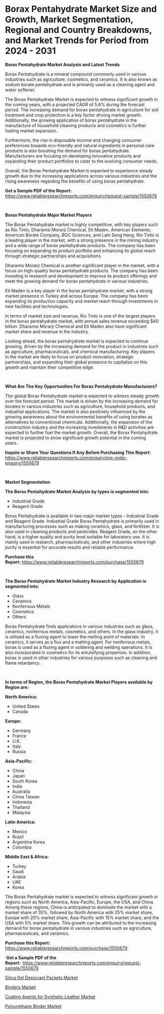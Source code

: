 <p><h1>Borax Pentahydrate Market Size and Growth, Market Segmentation, Regional and Country Breakdowns, and Market Trends for Period from 2024 -  2031</h1></p><p><strong>Borax Pentahydrate Market Analysis and Latest Trends</strong></p>
<p><p>Borax Pentahydrate is a mineral compound commonly used in various industries such as agriculture, cosmetics, and ceramics. It is also known as sodium borate pentahydrate and is primarily used as a cleaning agent and water softener.</p><p>The Borax Pentahydrate Market is expected to witness significant growth in the coming years, with a projected CAGR of 5.6% during the forecast period. The increasing demand for borax pentahydrate in agriculture for soil treatment and crop protection is a key factor driving market growth. Additionally, the growing application of borax pentahydrate in the manufacture of household cleaning products and cosmetics is further fueling market expansion.</p><p>Furthermore, the rise in disposable income and changing consumer preferences towards eco-friendly and natural ingredients in personal care products is also boosting the demand for borax pentahydrate. Manufacturers are focusing on developing innovative products and expanding their product portfolios to cater to the evolving consumer needs.</p><p>Overall, the Borax Pentahydrate Market is expected to experience steady growth due to the increasing applications across various industries and the rising awareness regarding the benefits of using borax pentahydrate.</p></p>
<p><strong>Get a Sample PDF of the Report:&nbsp;</strong> <a href="https://www.reliableresearchreports.com/enquiry/request-sample/1550679">https://www.reliableresearchreports.com/enquiry/request-sample/1550679</a></p>
<p>&nbsp;</p>
<p><strong>Borax Pentahydrate Major Market Players</strong></p>
<p><p>The Borax Pentahydrate market is highly competitive, with key players such as Rio Tinto, Dharamsi Morarji Chemical, Eti Maden, American Elements, American Borate Company, BOC Sciences, and Lam Seng Hang. Rio Tinto is a leading player in the market, with a strong presence in the mining industry and a wide range of borax pentahydrate products. The company has been focusing on expanding its product portfolio and enhancing its global reach through strategic partnerships and acquisitions.</p><p>Dharamsi Morarji Chemical is another significant player in the market, with a focus on high-quality borax pentahydrate products. The company has been investing in research and development to improve its product offerings and meet the growing demand for borax pentahydrate in various industries.</p><p>Eti Maden is a key player in the borax pentahydrate market, with a strong market presence in Turkey and across Europe. The company has been expanding its production capacity and market reach through investments in new facilities and technologies.</p><p>In terms of market size and revenue, Rio Tinto is one of the largest players in the borax pentahydrate market, with annual sales revenue exceeding $40 billion. Dharamsi Morarji Chemical and Eti Maden also have significant market share and revenue in the industry.</p><p>Looking ahead, the borax pentahydrate market is expected to continue growing, driven by the increasing demand for the product in industries such as agriculture, pharmaceuticals, and chemical manufacturing. Key players in the market are likely to focus on product innovation, strategic partnerships, and expanding their global presence to capitalize on this growth and maintain their competitive edge.</p></p>
<p>&nbsp;</p>
<p><strong>What Are The Key Opportunities For Borax Pentahydrate Manufacturers?</strong></p>
<p><p>The global Borax Pentahydrate market is expected to witness steady growth over the forecast period. The market is driven by the increasing demand for borates in various industries such as agriculture, household products, and industrial applications. The market is also positively influenced by the growing awareness about the environmental benefits of using borates as alternatives to conventional chemicals. Additionally, the expansion of the construction industry and the increasing investments in R&D activities are expected to further fuel the market growth. Overall, the Borax Pentahydrate market is projected to show significant growth potential in the coming years.</p></p>
<p><strong>Inquire or Share Your Questions If Any Before Purchasing This Report:</strong> <a href="https://www.reliableresearchreports.com/enquiry/pre-order-enquiry/1550679">https://www.reliableresearchreports.com/enquiry/pre-order-enquiry/1550679</a></p>
<p>&nbsp;</p>
<p><strong>Market Segmentation</strong></p>
<p><strong>The Borax Pentahydrate Market Analysis by types is segmented into:</strong></p>
<p><ul><li>Industrial Grade</li><li>Reagent Grade</li></ul></p>
<p><p>Borax Pentahydrate is available in two major market types - Industrial Grade and Reagent Grade. Industrial Grade Borax Pentahydrate is primarily used in manufacturing processes such as making ceramics, glass, and fertilizer. It is also used in cleaning products and pesticides. Reagent Grade, on the other hand, is a higher quality and purity level suitable for laboratory use. It is mainly used in research, pharmaceuticals, and other industries where high purity is essential for accurate results and reliable performance.</p></p>
<p><strong>Purchase this Report:&nbsp;</strong><a href="https://www.reliableresearchreports.com/purchase/1550679">https://www.reliableresearchreports.com/purchase/1550679</a></p>
<p>&nbsp;</p>
<p><strong>The Borax Pentahydrate Market Industry Research by Application is segmented into:</strong></p>
<p><ul><li>Glass</li><li>Ceramics</li><li>Nonferrous Metals</li><li>Cosmetics</li><li>Others</li></ul></p>
<p><p>Borax Pentahydrate finds applications in various industries such as glass, ceramics, nonferrous metals, cosmetics, and others. In the glass industry, it is utilized as a fluxing agent to lower the melting point of materials. In ceramics, it serves as a flux and a matting agent. For nonferrous metals, borax is used as a fluxing agent in soldering and welding operations. It is also incorporated in cosmetics for its emulsifying properties. In addition, borax is used in other industries for various purposes such as cleaning and flame retardancy.</p></p>
<p>&nbsp;</p>
<p><strong>In terms of Region, the Borax Pentahydrate Market Players available by Region are:</strong></p>
<p>
    <p> <strong> North America: </strong>
        <ul>
            <li>United States</li>
            <li>Canada</li>
        </ul>
        </p> 
    <p> <strong> Europe: </strong>
        <ul>
            <li>Germany</li>
            <li>France</li>
            <li>U.K.</li>
            <li>Italy</li>
            <li>Russia</li>
        </ul>
        </p> 
    <p> <strong> Asia-Pacific: </strong>
        <ul>
            <li>China</li>
            <li>Japan</li>
            <li>South Korea</li>
            <li>India</li>
            <li>Australia</li>
            <li>China Taiwan</li>
            <li>Indonesia</li>
            <li>Thailand</li>
            <li>Malaysia</li>
        </ul>
        </p> 
    <p> <strong> Latin America: </strong>
        <ul>
            <li>Mexico</li>
            <li>Brazil</li>
            <li>Argentina Korea</li>
            <li>Colombia</li>
        </ul>
        </p> 
    <p> <strong> Middle East & Africa: </strong>
        <ul>
            <li>Turkey</li>
            <li>Saudi</li>
            <li>Arabia</li>
            <li>UAE</li>
            <li>Korea</li>
        </ul>
    </p>
    </p>
<p><p>The Borax Pentahydrate market is expected to witness significant growth in regions such as North America, Asia-Pacific, Europe, the USA, and China. Among these regions, China is anticipated to dominate the market with a market share of 35%, followed by North America with 25% market share, Europe with 20% market share, Asia-Pacific with 15% market share, and the USA with 5% market share. This growth can be attributed to the increasing demand for borax pentahydrate in various industries such as agriculture, pharmaceuticals, and ceramics.</p></p>
<p><strong>Purchase this Report: </strong><a href="https://www.reliableresearchreports.com/purchase/1550679">https://www.reliableresearchreports.com/purchase/1550679</a></p>
<p>&nbsp;<strong>Get a Sample PDF of the Report:&nbsp;&nbsp;</strong><a href="https://www.reliableresearchreports.com/enquiry/request-sample/1550679">https://www.reliableresearchreports.com/enquiry/request-sample/1550679</a></p>
<p><strong></strong></p>
<p><p><a href="https://extreme-scabiosa-c81.notion.site/Silica-Gel-Desiccant-Packets-Market-Research-Report-Provides-thorough-Industry-Overview-which-offer-b14573542f014e448eb012687787f47f">Silica Gel Desiccant Packets Market</a></p><p><a href="https://view.publitas.com/reportprime-1/binders-market-dynamics-2023-2030-also-about-its-market-trends-projections-and-opportunities/">Binders Market</a></p><p><a href="https://view.publitas.com/reportprime-1/coating-agents-for-synthetic-leather-market-analysis-and-market-size-global-industry-overview-market-segmentation-and-forecast-2023-to-2030/">Coating Agents for Synthetic Leather Market</a></p><p><a href="https://view.publitas.com/reportprime-1/polyurethane-binder-market-size-and-growth-market-segmentation-regional-and-country-breakdowns-and-market-trends-for-period-from-2023-2030/">Polyurethane Binder Market</a></p></p>